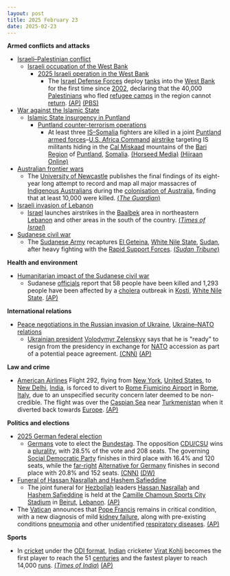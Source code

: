 ```yaml
---
layout: post
title: 2025 February 23
date: 2025-02-23
---
```



**Armed conflicts and attacks**

* [Israeli–Palestinian conflict](https://en.wikipedia.org/wiki/Israeli%E2%80%93Palestinian_conflict "Israeli–Palestinian conflict")
  + [Israeli occupation of the West Bank](https://en.wikipedia.org/wiki/Israeli_occupation_of_the_West_Bank "Israeli occupation of the West Bank")
    - [2025 Israeli operation in the West Bank](https://en.wikipedia.org/wiki/2025_Israeli_operation_in_the_West_Bank "2025 Israeli operation in the West Bank")
      * The [Israel Defense Forces](https://en.wikipedia.org/wiki/Israel_Defense_Forces "Israel Defense Forces") deploy [tanks](https://en.wikipedia.org/wiki/Armored_Corps_%28Israel%29 "Armored Corps (Israel)") into the [West Bank](https://en.wikipedia.org/wiki/West_Bank "West Bank") for the first time since [2002](https://en.wikipedia.org/wiki/Second_Intifada "Second Intifada"), declaring that the 40,000 [Palestinians](https://en.wikipedia.org/wiki/Palestinians "Palestinians") who fled [refugee camps](https://en.wikipedia.org/wiki/Palestinian_refugee_camps "Palestinian refugee camps") in the region cannot [return](https://en.wikipedia.org/wiki/Palestinian_right_of_return "Palestinian right of return"). [(AP)](https://apnews.com/article/israel-palestinians-hamas-war-ceasefire-hostages-02-23-2025-1c2dc86afd2e05888d5d588f462e898b) [(PBS)](https://www.pbs.org/newshour/world/amid-growing-crackdown-israeli-tanks-enter-occupied-west-bank-for-the-first-time-since-2002)
* [War against the Islamic State](https://en.wikipedia.org/wiki/War_against_the_Islamic_State "War against the Islamic State")
  + [Islamic State insurgency in Puntland](https://en.wikipedia.org/wiki/Islamic_State_insurgency_in_Puntland "Islamic State insurgency in Puntland")
    - [Puntland counter-terrorism operations](https://en.wikipedia.org/wiki/Puntland_counter-terrorism_operations "Puntland counter-terrorism operations")
      * At least three [IS–Somalia](https://en.wikipedia.org/wiki/Islamic_State_%E2%80%93_Somalia_Province "Islamic State – Somalia Province") fighters are killed in a joint [Puntland armed forces](https://en.wikipedia.org/wiki/Puntland_Dervish_Force "Puntland Dervish Force")–[U.S. Africa Command](https://en.wikipedia.org/wiki/U.S._Africa_Command "U.S. Africa Command") [airstrike](https://en.wikipedia.org/wiki/Airstrike "Airstrike") targeting IS militants hiding in the [Cal Miskaad](https://en.wikipedia.org/wiki/Cal_Miskaad "Cal Miskaad") mountains of the [Bari Region](https://en.wikipedia.org/wiki/Bari_Region "Bari Region") of [Puntland](https://en.wikipedia.org/wiki/Puntland "Puntland"), [Somalia](https://en.wikipedia.org/wiki/Somalia "Somalia"). [(Horseed Media)](https://horseedmedia.net/ciidamada-puntland-oo-raadadkii-duqaymaha-ugu-tegey-curaar-oo-ay-maanta-qabsadeen/401255/) [(Hiiraan Online)](https://www.hiiraan.com/news4/2025/Feb/200376/somali_u_s_forces_conduct_airstrike_on_isis_hideout_in_puntland.aspx)
* [Australian frontier wars](https://en.wikipedia.org/wiki/Australian_frontier_wars "Australian frontier wars")
  + The [University of Newcastle](https://en.wikipedia.org/wiki/University_of_Newcastle_%28Australia%29 "University of Newcastle (Australia)") publishes the final findings of its eight-year long attempt to record and map all major massacres of [Indigenous Australians](https://en.wikipedia.org/wiki/Indigenous_Australians "Indigenous Australians") during the [colonisation of Australia](https://en.wikipedia.org/wiki/History_of_Australia_%281788%E2%80%931850%29 "History of Australia (1788–1850)"), finding that at least 10,000 were killed. [(*The Guardian*)](https://www.theguardian.com/australia-news/2025/feb/23/more-than-10000-first-nations-people-killed-in-australias-frontier-wars-final-massacre-map-shows-ntwnfb)
* [Israeli invasion of Lebanon](https://en.wikipedia.org/wiki/Israeli_invasion_of_Lebanon_%282024%E2%80%93present%29 "Israeli invasion of Lebanon (2024–present)")
  + [Israel](https://en.wikipedia.org/wiki/Israel "Israel") launches airstrikes in the [Baalbek](https://en.wikipedia.org/wiki/Baalbek "Baalbek") area in northeastern [Lebanon](https://en.wikipedia.org/wiki/Lebanon "Lebanon") and other areas in the south of the country. [(*Times of Israel*)](https://www.timesofisrael.com/liveblog_entry/idf-confirms-hitting-hezbollah-targets-in-fresh-lebanon-airstrikes/)
* [Sudanese civil war](https://en.wikipedia.org/wiki/Sudanese_civil_war_%282023%E2%80%93present%29 "Sudanese civil war (2023–present)")
  + The [Sudanese Army](https://en.wikipedia.org/wiki/Sudanese_Armed_Forces "Sudanese Armed Forces") recaptures [El Geteina](https://en.wikipedia.org/wiki/El_Geteina "El Geteina"), [White Nile State](https://en.wikipedia.org/wiki/White_Nile_State "White Nile State"), [Sudan](https://en.wikipedia.org/wiki/Sudan "Sudan"), after heavy fighting with the [Rapid Support Forces](https://en.wikipedia.org/wiki/Rapid_Support_Forces "Rapid Support Forces"). [(*Sudan Tribune*)](https://sudantribune.com/article297827/)

**Health and environment**

* [Humanitarian impact of the Sudanese civil war](https://en.wikipedia.org/wiki/Humanitarian_impact_of_the_Sudanese_civil_war_%282023%E2%80%93present%29 "Humanitarian impact of the Sudanese civil war (2023–present)")
  + Sudanese [officials](https://en.wikipedia.org/wiki/Government_of_Sudan "Government of Sudan") report that 58 people have been killed and 1,293 people have been affected by a [cholera](https://en.wikipedia.org/wiki/Cholera "Cholera") outbreak in [Kosti](https://en.wikipedia.org/wiki/Kosti%2C_Sudan "Kosti, Sudan"), [White Nile State](https://en.wikipedia.org/wiki/White_Nile_State "White Nile State"). [(AP)](https://apnews.com/article/sudan-cholera-outbreak-south-47ac3f39c10eb549785c7fc24608551a)

**International relations**

* [Peace negotiations in the Russian invasion of Ukraine](https://en.wikipedia.org/wiki/Peace_negotiations_in_the_Russian_invasion_of_Ukraine "Peace negotiations in the Russian invasion of Ukraine"), [Ukraine–NATO relations](https://en.wikipedia.org/wiki/Ukraine%E2%80%93NATO_relations "Ukraine–NATO relations")
  + [Ukrainian president](https://en.wikipedia.org/wiki/President_of_Ukraine "President of Ukraine") [Volodymyr Zelenskyy](https://en.wikipedia.org/wiki/Volodymyr_Zelenskyy "Volodymyr Zelenskyy") says that he is "ready" to resign from the presidency in exchange for [NATO](https://en.wikipedia.org/wiki/NATO "NATO") accession as part of a potential peace agreement. [(CNN)](https://www.cnn.com/2025/02/23/europe/ukraine-zelensky-resign-nato-intl/index.html) [(AP)](https://apnews.com/article/russia-ukraine-war-drones-anniversary-putin-trump-c8f73a98d071055be52a1b22b0785ecc)

**Law and crime**

* [American Airlines](https://en.wikipedia.org/wiki/American_Airlines "American Airlines") Flight 292, flying from [New York](https://en.wikipedia.org/wiki/John_F._Kennedy_International_Airport "John F. Kennedy International Airport"), [United States](https://en.wikipedia.org/wiki/United_States "United States"), to [New Delhi](https://en.wikipedia.org/wiki/Indira_Gandhi_International_Airport "Indira Gandhi International Airport"), [India](https://en.wikipedia.org/wiki/India "India"), is forced to divert to [Rome Fiumicino Airport](https://en.wikipedia.org/wiki/Rome_Fiumicino_Airport "Rome Fiumicino Airport") in [Rome](https://en.wikipedia.org/wiki/Rome "Rome"), [Italy](https://en.wikipedia.org/wiki/Italy "Italy"), due to an unspecified security concern later deemed to be non-credible. The flight was over the [Caspian Sea](https://en.wikipedia.org/wiki/Caspian_Sea "Caspian Sea") near [Turkmenistan](https://en.wikipedia.org/wiki/Turkmenistan "Turkmenistan") when it diverted back towards [Europe](https://en.wikipedia.org/wiki/Europe "Europe"). [(AP)](https://apnews.com/article/italy-us-india-flight-diversion-6738435dd6f4dd8d6249dc5d30452610)

**Politics and elections**

* [2025 German federal election](https://en.wikipedia.org/wiki/2025_German_federal_election "2025 German federal election")
  + [Germans](https://en.wikipedia.org/wiki/Germans "Germans") vote to elect the [Bundestag](https://en.wikipedia.org/wiki/Bundestag "Bundestag"). The opposition [CDU/CSU](https://en.wikipedia.org/wiki/CDU/CSU "CDU/CSU") wins a [plurality](https://en.wikipedia.org/wiki/Plurality "Plurality"), with 28.5% of the vote and 208 seats. The governing [Social Democratic Party](https://en.wikipedia.org/wiki/Social_Democratic_Party_of_Germany "Social Democratic Party of Germany") finishes in third place with 16.4% and 120 seats, while the [far-right](https://en.wikipedia.org/wiki/Far-right_politics_in_Germany_%281945%E2%80%93present%29 "Far-right politics in Germany (1945–present)") [Alternative for Germany](https://en.wikipedia.org/wiki/Alternative_for_Germany "Alternative for Germany") finishes in second place with 20.8% and 152 seats. [(CNN)](https://www.cnn.com/2025/02/23/europe/german-election-results-cdu-afd-intl/index.html) [(DW)](https://www.dw.com/en/german-election-friedrich-merz-urges-independence-from-us/live-71700729)
* [Funeral of Hassan Nasrallah and Hashem Safieddine](https://en.wikipedia.org/wiki/Funeral_of_Hassan_Nasrallah "Funeral of Hassan Nasrallah")
  + The joint funeral for [Hezbollah](https://en.wikipedia.org/wiki/Hezbollah "Hezbollah") leaders [Hassan Nasrallah](https://en.wikipedia.org/wiki/Hassan_Nasrallah "Hassan Nasrallah") and [Hashem Safieddine](https://en.wikipedia.org/wiki/Hashem_Safieddine "Hashem Safieddine") is held at the [Camille Chamoun Sports City Stadium](https://en.wikipedia.org/wiki/Camille_Chamoun_Sports_City_Stadium "Camille Chamoun Sports City Stadium") in [Beirut](https://en.wikipedia.org/wiki/Beirut "Beirut"), [Lebanon](https://en.wikipedia.org/wiki/Lebanon "Lebanon"). [(AP)](https://apnews.com/article/lebanon-israel-hezbollah-funeral-nasrallah-hashem-safieddine-5b698c1d403887135e35b20c4cb22413)
* The [Vatican](https://en.wikipedia.org/wiki/Vatican "Vatican") announces that [Pope Francis](https://en.wikipedia.org/wiki/Pope_Francis "Pope Francis") remains in critical condition, with a new diagnosis of mild [kidney failure](https://en.wikipedia.org/wiki/Kidney_failure "Kidney failure"), along with pre-existing conditions [pneumonia](https://en.wikipedia.org/wiki/Pneumonia "Pneumonia") and other unidentified [respiratory diseases](https://en.wikipedia.org/wiki/Respiratory_disease "Respiratory disease"). [(AP)](https://apnews.com/article/vatican-pope-pneumonia-06324d49846f26a24acec1da5fc74ab2)

**Sports**

* In [cricket](https://en.wikipedia.org/wiki/Cricket "Cricket") under the [ODI format](https://en.wikipedia.org/wiki/One_Day_International "One Day International"), [Indian](https://en.wikipedia.org/wiki/Cricket_in_India "Cricket in India") cricketer [Virat Kohli](https://en.wikipedia.org/wiki/Virat_Kohli "Virat Kohli") becomes the first player to reach the 51 [centuries](https://en.wikipedia.org/wiki/Century_%28cricket%29 "Century (cricket)") and the fastest player to reach 14,000 [runs](https://en.wikipedia.org/wiki/Run_%28cricket%29 "Run (cricket)"). [(*Times of India*)](https://timesofindia.indiatimes.com/sports/cricket/icc-champions-trophy-2025/champions-trophy-2025-virat-kohli-leads-the-charge-as-india-demolish-pakistan-in-one-sided-affair/articleshow/118509034.cms) [(AP)](https://apnews.com/article/kohli-champions-trophy-fastest-14000-runs-record-2b390d8ada093df935cca708df133563)
